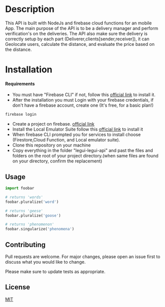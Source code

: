# Description

This API is built with NodeJs and firebase cloud functions for an mobile App. The main purpose of the API is to be a delivery manager and perform verification's on the deliveries.
The API also make sure the delivery is correctly setup by each part (Deliverer,clients[sender,receiver]), it can Geolocate users, calculate the distance, and evaluate the price based on the distance.  

# Installation
  #### Requirements
- You must have "Firebase CLI" if not, follow this [official link](https://firebase.google.com/docs/cli#install_the_firebase_cli "firebase cli") to install it.
- After the installation you must Login with your firebase credentials, if don't have a firebase account, create one (It's free, for a basic plan!)
```bash
firebase login
```
- Create a project on firebase.
 [official link](https://console.firebase.google.com/ "Google's Homepage")
- Install the Local Emulator Suite follow this [official link](https://firebase.google.com/docs/emulator-suite/install_and_configure "Emulator suite") to install it
- When firebase CLI prompted you for services to install choose (Firestore,Cloud Function, and Local emulator suite).
- Clone this repository on your machine
- Copy everything in the folder "legui-legui-api" and past the files and folders on the root of your project directory.(when same files are found on your directory, confirm the replacement) 
## Usage

```python
import foobar

# returns 'words'
foobar.pluralize('word')

# returns 'geese'
foobar.pluralize('goose')

# returns 'phenomenon'
foobar.singularize('phenomena')
```

## Contributing
Pull requests are welcome. For major changes, please open an issue first to discuss what you would like to change.

Please make sure to update tests as appropriate.

## License
[MIT](https://choosealicense.com/licenses/mit/)
